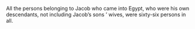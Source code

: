 All the persons belonging to Jacob who came into Egypt, who were his own descendants, not including Jacob’s sons ’ wives, were sixty-six persons in all.
